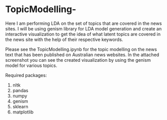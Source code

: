 # TopicModelling-
Here I am performing LDA on the set of topics that are covered in the news sites. I will be using genism library for LDA model generation and create an interactive visualization to get the idea of what latent topics are covered in the news site with the help of their respective keywords.


Please see the TopicModelling.ipynb for the topic modelling on the news text that has been published on Australian news websites.
In the attached screenshot you can see the created visualization by using the genism model for various topics.

Required packages:
1. nltk
2. pandas
3. numpy
4. genism
5. sklearn
6. matplotlib

